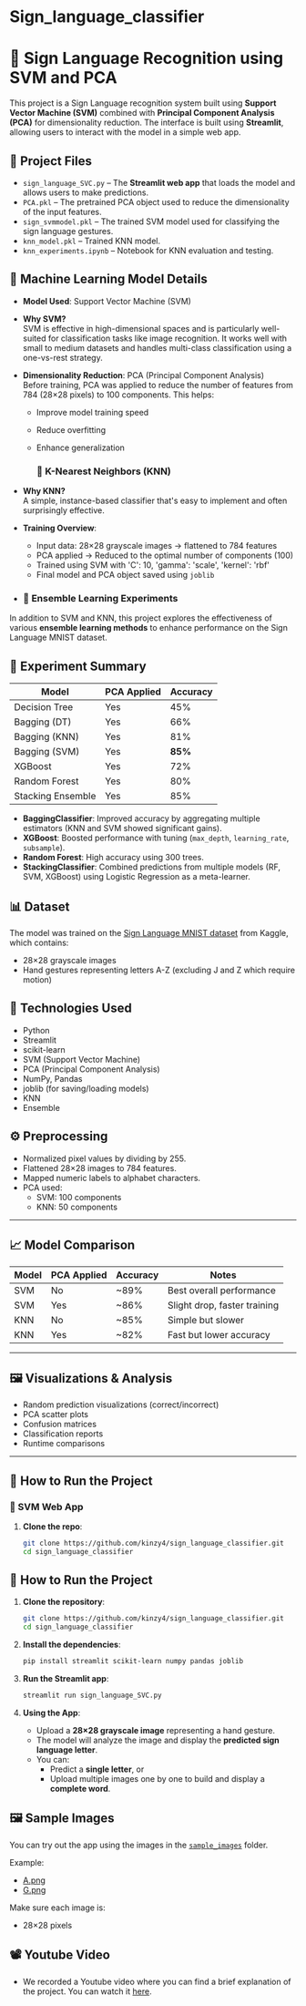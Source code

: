 # Sign_language_classifier

# 🧠 Sign Language Recognition using SVM and PCA

This project is a Sign Language recognition system built using **Support Vector Machine (SVM)** combined with **Principal Component Analysis (PCA)** for dimensionality reduction. The interface is built using **Streamlit**, allowing users to interact with the model in a simple web app.

## 📁 Project Files

- `sign_language_SVC.py` – The **Streamlit web app** that loads the model and allows users to make predictions.
- `PCA.pkl` – The pretrained PCA object used to reduce the dimensionality of the input features.
- `sign_svmmodel.pkl` – The trained SVM model used for classifying the sign language gestures.
- `knn_model.pkl` – Trained KNN model.
- `knn_experiments.ipynb` – Notebook for KNN evaluation and testing.

## 🤖 Machine Learning Model Details

- **Model Used**: Support Vector Machine (SVM)
- **Why SVM?**  
  SVM is effective in high-dimensional spaces and is particularly well-suited for classification tasks like image recognition. It works well with small to medium datasets and handles multi-class classification using a one-vs-rest strategy.

- **Dimensionality Reduction**: PCA (Principal Component Analysis)  
  Before training, PCA was applied to reduce the number of features from 784 (28×28 pixels) to 100 components. This helps:
  - Improve model training speed
  - Reduce overfitting
  - Enhance generalization
 
    ### 🔎 K-Nearest Neighbors (KNN)

- **Why KNN?**  
  A simple, instance-based classifier that's easy to implement and often surprisingly effective.
   
  
- **Training Overview**:
  - Input data: 28×28 grayscale images → flattened to 784 features
  - PCA applied → Reduced to the optimal number of components (100)
  - Trained using SVM with 'C': 10, 'gamma': 'scale', 'kernel': 'rbf'
  - Final model and PCA object saved using `joblib`
    
 - ### 🔁 Ensemble Learning Experiments
  In addition to SVM and KNN, this project explores the effectiveness of various **ensemble learning methods** to enhance performance on the Sign Language MNIST dataset.
## 🧪 Experiment Summary

| Model               | PCA Applied | Accuracy |
|--------------------|-------------|----------|
| Decision Tree       | Yes         | 45%      |
| Bagging (DT)        | Yes         | 66%      |
| Bagging (KNN)       | Yes         | 81%      |
| Bagging (SVM)       | Yes         | **85%**  |
| XGBoost             | Yes         | 72%      |
| Random Forest       | Yes         | 80%      |
| Stacking Ensemble   | Yes         | 85%      |

- **BaggingClassifier**: Improved accuracy by aggregating multiple estimators (KNN and SVM showed significant gains).
- **XGBoost**: Boosted performance with tuning (`max_depth`, `learning_rate`, `subsample`).
- **Random Forest**: High accuracy using 300 trees.
- **StackingClassifier**: Combined predictions from multiple models (RF, SVM, XGBoost) using Logistic Regression as a meta-learner.
## 📊 Dataset
The model was trained on the [Sign Language MNIST dataset](https://www.kaggle.com/datasets/datamunge/sign-language-mnist) from Kaggle, which contains:
- 28×28 grayscale images
- Hand gestures representing letters A-Z (excluding J and Z which require motion)
  
## 🧰 Technologies Used

- Python
- Streamlit
- scikit-learn
- SVM (Support Vector Machine)
- PCA (Principal Component Analysis)
- NumPy, Pandas  
- joblib (for saving/loading models)
- KNN
- Ensemble 


## ⚙️ Preprocessing

- Normalized pixel values by dividing by 255.
- Flattened 28×28 images to 784 features.
- Mapped numeric labels to alphabet characters.
- PCA used:
  - SVM: 100 components
  - KNN: 50 components

---

## 📈 Model Comparison

| Model | PCA Applied | Accuracy | Notes                        |
|-------|-------------|----------|------------------------------|
| SVM   | No          | ~89%     | Best overall performance     |
| SVM   | Yes         | ~86%     | Slight drop, faster training |
| KNN   | No          | ~85%     | Simple but slower            |
| KNN   | Yes         | ~82%     | Fast but lower accuracy      |

---

## 🖼️ Visualizations & Analysis

- Random prediction visualizations (correct/incorrect)
- PCA scatter plots
- Confusion matrices
- Classification reports
- Runtime comparisons

---

## 🚀 How to Run the Project

### 🧪 SVM Web App

1. **Clone the repo**:

   ```bash
   git clone https://github.com/kinzy4/sign_language_classifier.git
   cd sign_language_classifier
## 🚀 How to Run the Project

1. **Clone the repository**:

   ```bash
   git clone https://github.com/kinzy4/sign_language_classifier.git
   cd sign_language_classifier
2. **Install the dependencies**:

    ```bash
    pip install streamlit scikit-learn numpy pandas joblib

3. **Run the Streamlit app**:

    ```bash
    streamlit run sign_language_SVC.py
 
4. **Using the App**:

   - Upload a **28×28 grayscale image** representing a hand gesture.
   - The model will analyze the image and display the **predicted sign language letter**.
   - You can:
     - Predict a **single letter**, or
     - Upload multiple images one by one to build and display a **complete word**.

   
## 🖼️ Sample Images

You can try out the app using the images in the [`sample_images`](sample_images) folder.

Example:
- [A.png](sample_images/A.png)
- [G.png](sample_images/G.png)


Make sure each image is:
- 28×28 pixels

## 📽️ Youtube Video
- We recorded a Youtube video where you can find a brief explanation of the project. You can watch it [here](https://www.youtube.com/watch?v=4j-wWK2OIsQ).
